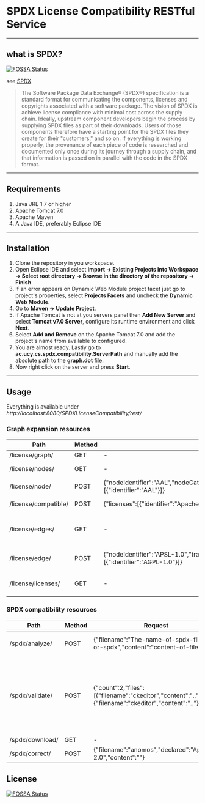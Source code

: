 SPDX License Compatibility RESTful Service
==========================================

----
## what is SPDX?
[![FOSSA Status](https://app.fossa.io/api/projects/git%2Bgithub.com%2Fapostolisly%2Fspdx-compat-tools.svg?type=shield)](https://app.fossa.io/projects/git%2Bgithub.com%2Fapostolisly%2Fspdx-compat-tools?ref=badge_shield)

see [SPDX](https://spdx.org/about-spdx)

> The Software Package Data Exchange® (SPDX®) specification is a standard format for communicating the components, licenses and copyrights associated with a software package. The vision of SPDX is achieve license compliance with minimal cost across the supply chain. Ideally, upstream component developers begin the process by supplying SPDX flies as part of their downloads. Users of those components therefore have a starting point for the SPDX files they create for their "customers," and so on. If everything is working properly, the provenance of each piece of code is researched and documented only once during its journey through a supply chain, and that information is passed on in parallel with the code in the SPDX format.

----
## Requirements
1. Java JRE 1.7 or higher
2. Apache Tomcat 7.0
3. Apache Maven
4. A Java IDE, preferably Eclipse IDE

----
## Installation
1. Clone the repository in you workspace.
2. Open Eclipse IDE and select **import -> Existing Projects into Workspace -> Select root directory -> Browse in the directory of the repository -> Finish**. 
3. If an error appears on Dynamic Web Module project facet just go to project's properties, select **Projects Facets** and uncheck the **Dynamic Web Module**.
4. Go to **Maven -> Update Project**.
5. If Apache Tomcat is not at you servers panel then **Add New Server** and select **Tomcat v7.0 Server**, configure its runtime environment and click **Next**. 
6. Select **Add and Remove** on the Apache Tomcat 7.0 and add the project's name from available to configured.
7. You are almost ready. Lastly go to **ac.ucy.cs.spdx.compatibility.ServerPath** and manually add the absolute path to the **graph.dot** file.
8. Now right click on the server and press **Start**.

----
## Usage
Everything is available under *http://localhost:8080/SPDXLicenseCompatibility/rest/*

### Graph expansion resources

| Path                 | Method | Request                                                                                         | Response                                                                                                                        |
|----------------------|--------|-------------------------------------------------------------------------------------------------|---------------------------------------------------------------------------------------------------------------------------------|
| /license/graph/      | GET    | -                                                                                               | Download graph.dot file                                                                                                         |
| /license/nodes/      | GET    | -                                                                                               | [[CDDL-1.1, CDDL-1.0], [Apache-1.0],..., [BSD-2-Clause-FreeBSD]]                                                                |
| /license/node/       | POST   | {"nodeIdentifier":"AAL","nodeCategory":"WEAK_COPYLEFT","nodelicenses":[{"identifier":"AAL"}]}   | {"status":"success","message":"AAL added in the system."}                                                                       |
| /license/compatible/ | POST   | {"licenses":[{"identifier":"Apache-2.0"},{"identifier":"MPL-2.0"}] }                            | {,"compatible": "true","adjustable": "false","proposals": [0] }                                                                 |
| /license/edges/      | GET    | -                                                                                               | [[Apache-2.0] -> [LGPL-3.0+, LGPL-3.0], [MIT, X11] -> [BSD-2-Clause-FreeBSD],..., [LGPL-3.0+, LGPL-3.0] -> [GPL-3.0, GPL-3.0+]] |
| /license/edge/       | POST   | {"nodeIdentifier":"APSL-1.0","transitivity":true,"nodeIdentifiers":[{"identifier":"AGPL-1.0"}]} | {"status":"success","message":"APSL-1.0 -> [AGPL-1.0] added in the system."}                                                    |
| /license/licenses/   | GET    | -                                                                                               | {"licenses":[{"identifier":"GPL-2.0+"},{"identifier":"BSD-2-Clause-FreeBSD"},...,{"identifier":"X11"}]}                         |

### SPDX compatibility resources

| Path            | Method | Request                                                                                             | Response                                                                                                                                                                                                                                                                                                                                                                                                                                                                                                                                                                                       |
|-----------------|--------|-----------------------------------------------------------------------------------------------------|------------------------------------------------------------------------------------------------------------------------------------------------------------------------------------------------------------------------------------------------------------------------------------------------------------------------------------------------------------------------------------------------------------------------------------------------------------------------------------------------------------------------------------------------------------------------------------------------|
| /spdx/analyze/  | POST   | {"filename":"The-name-of-spdx-file.rdf-or-spdx","content":"content-of-file"}                        | {"file":"anomos","extracted":[{"identifier":"GPL-3.0"},...,{"identifier":"GPL"}],"compatible":true,"adjustable":true,"proposal":[]}                                                                                                                                                                                                                                                                                                                                                                                                                                                            |
| /spdx/validate/ | POST   | {"count":2,"files":[{"filename":"ckeditor","content":".."},{"filename":"ckeditor","content":".."}]} | {"unaries":[{"file":"ckeditor","extracted":{"identifier":"LGPL-2.1+"},...,{"identifier":"MPL-1.1"}],"declared":[{"identifier":"LGPL-3.0"},{"identifier":"MPL-2.0"},{"identifier":"GPL-3.0"}],"compatible":true,"adjustable":true,"proposal":[]},{"file":"ckeditor","extracted":{"identifier":"LGPL-2.1+"},...,{"identifier":"MPL-1.1"}],"declared":[{"identifier":"LGPL-3.0"},{"identifier":"MPL-2.0"},{"identifier":"GPL-3.0"}],"compatible":true,"adjustable":true,"proposal":[]}],"compatible":false,"adjustable":false,"proposal":[]}],"violation":false,"adjustable":false,"proposal":[]} |
| /spdx/download/ | GET    | -                                                                                                   | Download corrected spdx file.                                                                                                                                                                                                                                                                                                                                                                                                                                                                                                                                                                  |
| /spdx/correct/  | POST   | {"filename":"anomos","declared":"Apache-2.0","content":""}                                          | Download corrected spdx file.                                                                                                                                                                                                                                                                                                                                                                                                                                                                                                                                                                  |

## License
[![FOSSA Status](https://app.fossa.io/api/projects/git%2Bgithub.com%2Fapostolisly%2Fspdx-compat-tools.svg?type=large)](https://app.fossa.io/projects/git%2Bgithub.com%2Fapostolisly%2Fspdx-compat-tools?ref=badge_large)